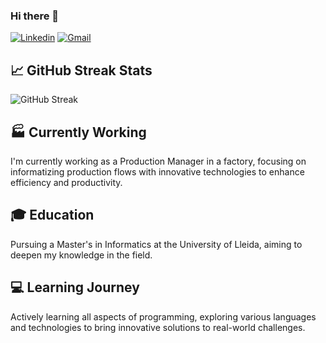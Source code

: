 ### Hi there 👋

<!--
**alexm3133/alexm3133** is a ✨ _special_ ✨ repository because its `README.md` (this file) appears on your GitHub profile.

Here are some ideas to get you started:

- 🔭 I’m currently working on ...
- 🌱 I’m currently learning ...
- 👯 I’m looking to collaborate on ...
- 🤔 I’m looking for help with ...
- 💬 Ask me about ...
- 📫 How to reach me: ...
- 😄 Pronouns: ...
- ⚡ Fun fact: ...
-->

[![Linkedin](https://img.shields.io/static/v1?message=LinkedIn&logo=linkedin&label=&color=0077B5&logoColor=white&labelColor=&style=for-the-badge)](https://www.linkedin.com/in/alexmateiionut/)
[![Gmail](https://img.shields.io/static/v1?message=Gmail&logo=gmail&label=&color=D14836&logoColor=white&labelColor=&style=for-the-badge)](mailto:alexandrumateiionut@gmail.com)

## 📈 GitHub Streak Stats

![GitHub Streak](https://streak-stats.demolab.com/?user=ALEXM3133&theme=dark&starting_year=2023)

## 🏭 Currently Working
I'm currently working as a Production Manager in a factory, focusing on informatizing production flows with innovative technologies to enhance efficiency and productivity.

## 🎓 Education
Pursuing a Master's in Informatics at the University of Lleida, aiming to deepen my knowledge in the field.

## 💻 Learning Journey
Actively learning all aspects of programming, exploring various languages and technologies to bring innovative solutions to real-world challenges.
